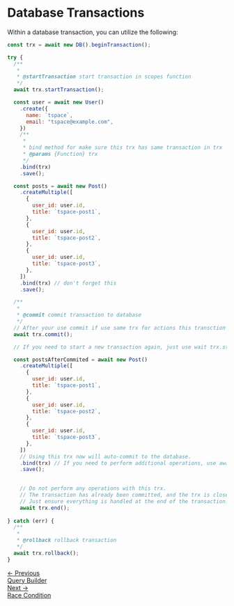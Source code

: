# Database Transactions

Within a database transaction, you can utilize the following:

```js
const trx = await new DB().beginTransaction();

try {
  /**
   *
   * @startTransaction start transaction in scopes function
   */
  await trx.startTransaction();

  const user = await new User()
    .create({
      name: `tspace`,
      email: "tspace@example.com",
    })
    /**
     *
     * bind method for make sure this trx has same transaction in trx
     * @params {Function} trx
     */
    .bind(trx)
    .save();

  const posts = await new Post()
    .createMultiple([
      {
        user_id: user.id,
        title: `tspace-post1`,
      },
      {
        user_id: user.id,
        title: `tspace-post2`,
      },
      {
        user_id: user.id,
        title: `tspace-post3`,
      },
    ])
    .bind(trx) // don't forget this
    .save();

  /**
   *
   * @commit commit transaction to database
   */
  // After your use commit if use same trx for actions this transction will auto commit
  await trx.commit();

  // If you need to start a new transaction again, just use wait trx.startTransaction();

  const postsAfterCommited = await new Post()
    .createMultiple([
      {
        user_id: user.id,
        title: `tspace-post1`,
      },
      {
        user_id: user.id,
        title: `tspace-post2`,
      },
      {
        user_id: user.id,
        title: `tspace-post3`,
      },
    ])
    // Using this trx now will auto-commit to the database.
    .bind(trx) // If you need to perform additional operations, use await trx.startTransaction(); again.
    .save();

   
    // Do not perform any operations with this trx.
    // The transaction has already been committed, and the trx is closed.
    // Just ensure everything is handled at the end of the transaction.
    await trx.end();
  
} catch (err) {
  /**
   *
   * @rollback rollback transaction
   */
  await trx.rollback();
}
```

<div class="page-nav-cards">
  <a href="#/query-builder" class="prev-card">
    <div class="nav-label"> 
        <span class="page-nav-arrow">←</span> 
        Previous
    </div>
    <div class="nav-title"> Query Builder </div>
  </a>

  <a href="#/race-condition" class="next-card">
    <div class="nav-label">
        Next
        <span class="page-nav-arrow">→</span>
    </div>
    <div class="nav-title">Race Condition</div>
  </a>
</div>